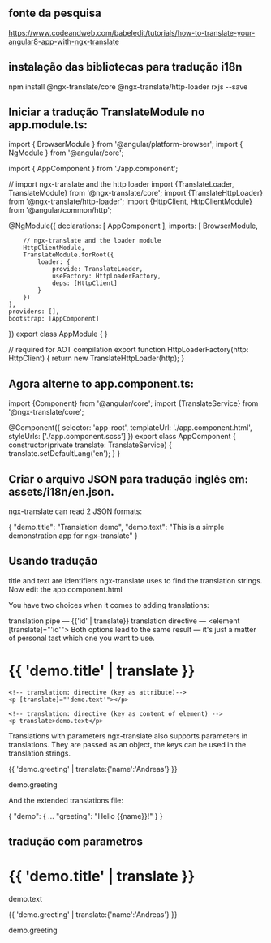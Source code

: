 ## fonte da pesquisa 
https://www.codeandweb.com/babeledit/tutorials/how-to-translate-your-angular8-app-with-ngx-translate


## instalação das bibliotecas para tradução i18n
npm install @ngx-translate/core @ngx-translate/http-loader rxjs --save


## Iniciar a tradução TranslateModule no app.module.ts:

import { BrowserModule } from '@angular/platform-browser';
import { NgModule } from '@angular/core';

import { AppComponent } from './app.component';

// import ngx-translate and the http loader
import {TranslateLoader, TranslateModule} from '@ngx-translate/core';
import {TranslateHttpLoader} from '@ngx-translate/http-loader';
import {HttpClient, HttpClientModule} from '@angular/common/http';

@NgModule({
    declarations: [
        AppComponent
    ],
    imports: [
        BrowserModule,

        // ngx-translate and the loader module
        HttpClientModule,
        TranslateModule.forRoot({
            loader: {
                provide: TranslateLoader,
                useFactory: HttpLoaderFactory,
                deps: [HttpClient]
            }
        })
    ],
    providers: [],
    bootstrap: [AppComponent]
})
export class AppModule { }

// required for AOT compilation
export function HttpLoaderFactory(http: HttpClient) {
    return new TranslateHttpLoader(http);
}

## Agora alterne to app.component.ts:

import {Component} from '@angular/core';
import {TranslateService} from '@ngx-translate/core';

@Component({
    selector: 'app-root',
    templateUrl: './app.component.html',
    styleUrls: ['./app.component.scss']
})
export class AppComponent {
    constructor(private translate: TranslateService) {
        translate.setDefaultLang('en');
    }
}

## Criar o arquivo JSON para tradução inglês em: assets/i18n/en.json.

ngx-translate can read 2 JSON formats:

{
  "demo.title": "Translation demo",
  "demo.text": "This is a simple demonstration app for ngx-translate"
}

## Usando tradução 
title and text are identifiers ngx-translate uses to find the translation strings. Now edit the app.component.html

You have two choices when it comes to adding translations:

translation pipe — {{'id' | translate}}
translation directive — <element [translate]="'id'"></element>
Both options lead to the same result — it's just a matter of personal tast which one you want to use.

<div>
    <!-- translation: translation pipe -->
    <h1>{{ 'demo.title' | translate }}</h1>

    <!-- translation: directive (key as attribute)-->
    <p [translate]="'demo.text'"></p>

    <!-- translation: directive (key as content of element) -->
    <p translate>demo.text</p>
</div>
Translations with parameters
ngx-translate also supports parameters in translations. They are passed as an object, the keys can be used in the translation strings.

<!-- translation: translation pipe -->
<p>{{ 'demo.greeting' | translate:{'name':'Andreas'} }}</p>

<!-- translation: directive (key as attribute) -->
<p [translate]="'demo.greeting'" [translateParams]="{name: 'Andreas'}"></p>

<!-- translation: directive (key as content of element)-->
<p translate [translateParams]="{name: 'Andreas'}">demo.greeting</p>
And the extended translations file:

{
  "demo": {
    …
    "greeting": "Hello {{name}}!"
  }
}


## tradução com parametros

<div>
  <!-- translation: translation pipe -->
  <h1>{{ 'demo.title' | translate }}</h1>

  <!-- translation: directive (key as attribute)-->
  <p [translate]="'demo.text'"></p>

  <!-- translation: directive (key as content of element) -->
  <p translate>demo.text</p>
  
  <!-- translation: translation pipe -->
  <p>{{ 'demo.greeting' | translate:{'name':'Andreas'} }}</p>

  <!-- translation: directive (key as attribute) -->
  <p [translate]="'demo.greeting'" [translateParams]="{name: 'Andreas'}"></p>

  <!-- translation: directive (key as content of element)-->
  <p translate [translateParams]="{name: 'Andreas'}">demo.greeting</p>
</div>